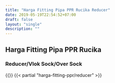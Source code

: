 ```yaml
---
title: "Harga Fitting Pipa PPR Rucika Reducer"
date: 2019-05-19T22:54:52+07:00
draft: false
layout: "single"
description: ""
---
```


## Harga Fitting Pipa PPR Rucika
### Reducer/Vlok Sock/Over Sock
{{<kontak-button>}}
{{< partial "harga-fitting-ppr/reducer" >}}
